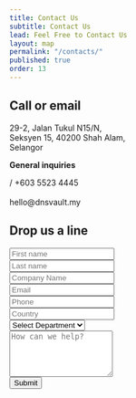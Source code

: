 ```yaml
---
title: Contact Us
subtitle: Contact Us
lead: Feel Free to Contact Us
layout: map
permalink: "/contacts/"
published: true
order: 13
---
```


<div class="row-100"></div>
<div class="row">
  <div class="col-12 col-md-6 col-lg-5">
    <h2>Call or email</h2>
    <p class="text-large">
      29-2, Jalan Tukul N15/N, <br>
      Seksyen 15, 40200 Shah Alam, <br>
      Selangor</p>
    <p class="text-h3 mt-4 mt-lg-5">
      <strong>General inquiries</strong>
    </p>
    <p>
      <span><i class="fa fa-phone"></i> / <i class="fa fa-fax"></i> +603 5523 4445</span> <br><br>
      <span><i class="fa fa-envelope"></i> hello@dnsvault.my</span>
    </p>
  </div>
  <div class="col-12 col-md-6 ml-auto">
    <h2>Drop us a line</h2>
    <form>
      <div class="row">
        <div class="col">
          <input type="text" class="form-control" placeholder="First name" required="required">
        </div>
        <div class="col">
          <input type="text" class="form-control" placeholder="Last name">
        </div>
      </div>
      <div class="row mt-4">
        <div class="col">
          <input type="text" class="form-control" placeholder="Company Name" required="required">
        </div>
      </div>
      <div class="row mt-4">
        <div class="col">
          <input type="email" class="form-control" placeholder="Email" required="required">
        </div>
      </div>
      <div class="row mt-4">
        <div class="col">
          <input type="text" class="form-control" placeholder="Phone" required="required">
        </div>
        <div class="col">
          <input type="text" class="form-control" placeholder="Country" required="required">
        </div>
      </div>
      <div class="row mt-4">
        <div class="col">
          <select class="form-control" required>
            <option value="">Select Department</option>
            <option value="1">Support</option>
            <option value="2">Sales</option>
            <option value="3">Accounting</option>
          </select>
        </div>
      </div>
      <div class="row mt-4">
        <div class="col">
          <textarea class="form-control" name="message" rows="5" placeholder="How can we help?" required="required"></textarea>
        </div>
      </div>
      <div class="row mt-4">
        <div class="col">
          <button type="submit" class="btn">Submit</button>
        </div>
      </div>
    </form>
  </div>
</div>
